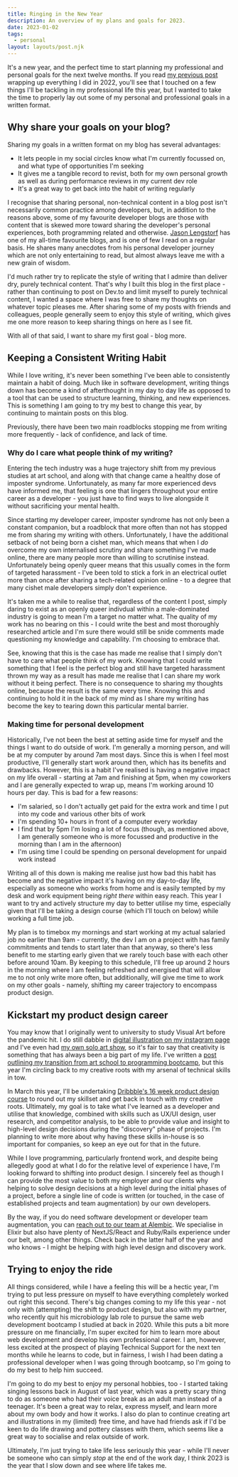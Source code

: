 ```yaml
---
title: Ringing in the New Year
description: An overview of my plans and goals for 2023.
date: 2023-01-02
tags:
  - personal
layout: layouts/post.njk
---
```


It's a new year, and the perfect time to start planning my professional and personal goals for the next twelve months. If you read [my previous post](/posts/2022_retrospective) wrapping up everything I did in 2022, you'll see that I touched on a few things I'll be tackling in my professional life this year, but I wanted to take the time to properly lay out some of my personal and professional goals in a written format.

## Why share your goals on your blog?

Sharing my goals in a written format on my blog has several advantages:

- It lets people in my social circles know what I'm currently focussed on, and what type of opportunities I'm seeking
- It gives me a tangible record to revist, both for my own personal growth as well as during performance reviews in my current dev role
- It's a great way to get back into the habit of writing regularly

I recognise that sharing personal, non-technical content in a blog post isn't necessarily common practice among developers, but, in addition to the reasons above, some of my favourite developer blogs are those with content that is skewed more toward sharing the developer's personal experiences, both programming related and otherwise. [Jason Lengstorf](https://www.jason.af/posts/) has one of my all-time favourite blogs, and is one of few I read on a regular basis. He shares many anecdotes from his personal developer journey which are not only entertaining to read, but almost always leave me with a new grain of wisdom.

I'd much rather try to replicate the style of writing that I admire than deliver dry, purely technical content. That's why I built this blog in the first place - rather than continuing to post on Dev.to and limit myself to purely technical content, I wanted a space where I was free to share my thoughts on whatever topic pleases me. After sharing some of my posts with friends and colleagues, people generally seem to enjoy this style of writing, which gives me one more reason to keep sharing things on here as I see fit.

With all of that said, I want to share my first goal - blog more.

## Keeping a Consistent Writing Habit

While I love writing, it's never been something I've been able to consistently maintain a habit of doing. Much like in software development, writing things down has become a kind of afterthought in my day to day life as opposed to a tool that can be used to structure learning, thinking, and new experiences. This is something I am going to try my best to change this year, by continuing to maintain posts on this blog.

Previously, there have been two main roadblocks stopping me from writing more frequently - lack of confidence, and lack of time.

### Why do I care what people think of my writing?

Entering the tech industry was a huge trajectory shift from my previous studies at art school, and along with that change came a healthy dose of imposter syndrome. Unfortunately, as many far more experienced devs have informed me, that feeling is one that lingers throughout your entire career as a developer - you just have to find ways to live alongside it without sacrificing your mental health.

Since starting my developer career, imposter syndrome has not only been a constant companion, but a roadblock that more often than not has stopped me from sharing my writing with others. Unfortunately, I have the additional setback of not being born a cishet man, which means that when I _do_ overcome my own internalised scrutiny and share something I've made online, there are many people more than willing to scrutinise instead. Unfortunately being openly queer means that this usually comes in the form of targeted harassment - I've been told to stick a fork in an electrical outlet more than once after sharing a tech-related opinion online - to a degree that many cishet male developers simply don't experience.

It's taken me a while to realise that, regardless of the content I post, simply daring to exist as an openly queer indivdual within a male-dominated industry is going to mean I'm a target no matter what. The quality of my work has no bearing on this - I could write the best and most thoroughly researched article and I'm sure there would still be snide comments made questioning my knowledge and capability. I'm choosing to embrace that.

See, knowing that this is the case has made me realise that I simply don't have to care what people think of my work. Knowing that I could write something that I feel is the perfect blog and still have targeted harassment thrown my way as a result has made me realise that I can share my work without it being perfect. There is no consequence to sharing my thoughts online, because the result is the same every time. Knowing this and continuing to hold it in the back of my mind as I share my writing has become the key to tearing down this particular mental barrier.

### Making time for personal development

Historically, I've not been the best at setting aside time for myself and the things I want to do outside of work. I'm generally a morning person, and will be at my computer by around 7am most days. Since this is when I feel most productive, I'll generally start work around then, which has its benefits and drawbacks. However, this is a habit I've realised is having a negative impact on my life overall - starting at 7am and finishing at 5pm, when my coworkers and I are generally expected to wrap up, means I'm working around 10 hours per day. This is bad for a few reasons:

- I'm salaried, so I don't actually get paid for the extra work and time I put into my code and various other bits of work
- I'm spending 10+ hours in front of a computer every workday
- I find that by 5pm I'm losing a lot of focus (though, as mentioned above, I am generally someone who is more focussed and productive in the morning than I am in the afternoon)
- I'm using time I could be spending on personal development for unpaid work instead

Writing all of this down is making me realise just how bad this habit has become and the negative impact it's having on my day-to-day life, especially as someone who works from home and is easily tempted by my desk and work equipment being _right there_ within easy reach. This year I want to try and actively structure my day to better utilise my time, especially given that I'll be taking a design course (which I'll touch on below) while working a full time job.

My plan is to timebox my mornings and start working at my actual salaried job no earlier than 9am - currently, the dev I am on a project with has family commitments and tends to start later than that anyway, so there's less benefit to me starting early given that we rarely touch base with each other before around 10am. By keeping to this schedule, I'll free up around 2 hours in the morning where I am feeling refreshed and energised that will allow me to not only write more often, but additionally, will give me time to work on my other goals - namely, shifting my career trajectory to encompass product design.

## Kickstart my product design career

You may know that I originally went to university to study Visual Art before the pandemic hit. I do still dabble in [digital illustration on my instagram page](https://www.instagram.com/theosaurus_art/) and I've even had [my own solo art show](https://www.gaffa.com.au/exhibition/an-ornithologists-guide-to-people-watching), so it's fair to say that creativity is something that has always been a big part of my life. I've written a [post outlining my transition from art school to programming bootcamp](/posts/a_tale_of_bootcamp_and_blogging.md), but this year I'm circling back to my creative roots with my arsenal of technical skills in tow.

In March this year, I'll be undertaking [Dribbble's 16 week product design course](https://dribbble.com/courses/product-design) to round out my skillset and get back in touch with my creative roots. Ultimately, my goal is to take what I've learned as a developer and utilise that knowledge, combined with skills such as UX/UI design, user research, and competitor analysis, to be able to provide value and insight to high-level design decisions during the "discovery" phase of projects. I'm planning to write more about why having these skills in-house is so important for companies, so keep an eye out for that in the future.

While I love programming, particularly frontend work, and despite being allegedly good at what I do for the relative level of experience I have, I'm looking forward to shifting into product design. I sincerely feel as though I can provide the most value to both my employer and our clients why helping to solve design decisions at a high level during the initial phases of a project, before a single line of code is written (or touched, in the case of established projects and team augmentation) by our own developers.

By the way, if you do need software development or developer team augmentation, you can [reach out to our team at Alembic](https://alembic.com.au/contact). We specialise in Elixir but also have plenty of NextJS/React and Ruby/Rails experience under our belt, among other things. Check back in the latter half of the year and who knows - I might be helping with high level design and discovery work.

## Trying to enjoy the ride

All things considered, while I have a feeling this will be a hectic year, I'm trying to put less pressure on myself to have everything completely worked out right this second. There's big changes coming to my life this year - not only with (attempting) the shift to product design, but also with my partner, who recently quit his microbiology lab role to pursue the same web development bootcamp I studied at back in 2020. While this puts a bit more pressure on me financially, I'm super excited for him to learn more about web development and develop his own professional career. I am, however, less excited at the prospect of playing Technical Support for the next ten months while he learns to code, but in fairness, I wish I had been dating a professional developer when I was going through bootcamp, so I'm going to do my best to help him succeed.

I'm going to do my best to enjoy my personal hobbies, too - I started taking singing lessons back in August of last year, which was a pretty scary thing to do as someone who had their voice break as an adult man instead of a teenager. It's been a great way to relax, express myself, and learn more about my own body and how it works. I also do plan to continue creating art and illustrations in my (limited) free time, and have had friends ask if I'd be keen to do life drawing and pottery classes with them, which seems like a great way to socialise and relax outside of work.

Ultimately, I'm just trying to take life less seriously this year - while I'll never be someone who can simply _stop_ at the end of the work day, I think 2023 is the year that I slow down and see where life takes me.
